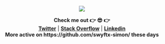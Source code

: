 <p align="center">
  <img src="https://media.giphy.com/media/dbtDDSvWErdf2/giphy.gif">
</p>

<div align="center">
  <b>Check me out 👉 😎 👉</b><br>
  <b><a href="https://twitter.com/svict4">Twitter</a></b>  |
  <b><a href="https://stackoverflow.com/users/905571/svict4">Stack Overflow</a></b>  |
  <b><a href="https://www.linkedin.com/in/simonvictory/">Linkedin</a></b><br />
  <b>More active on https://github.com/swyftx-simon/ these days</b>
</div>

